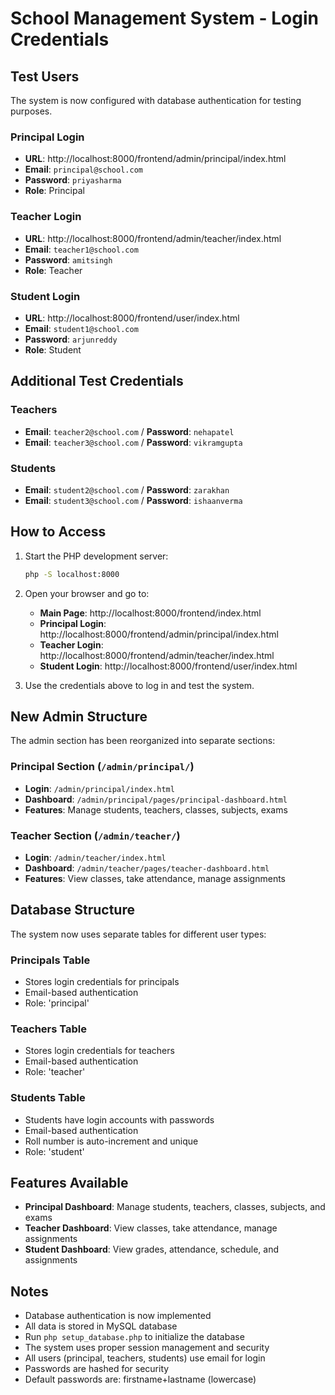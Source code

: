 # School Management System - Login Credentials

## Test Users

The system is now configured with database authentication for testing purposes.

### Principal Login

- **URL**: http://localhost:8000/frontend/admin/principal/index.html
- **Email**: `principal@school.com`
- **Password**: `priyasharma`
- **Role**: Principal

### Teacher Login

- **URL**: http://localhost:8000/frontend/admin/teacher/index.html
- **Email**: `teacher1@school.com`
- **Password**: `amitsingh`
- **Role**: Teacher

### Student Login

- **URL**: http://localhost:8000/frontend/user/index.html
- **Email**: `student1@school.com`
- **Password**: `arjunreddy`
- **Role**: Student

## Additional Test Credentials

### Teachers

- **Email**: `teacher2@school.com` / **Password**: `nehapatel`
- **Email**: `teacher3@school.com` / **Password**: `vikramgupta`

### Students

- **Email**: `student2@school.com` / **Password**: `zarakhan`
- **Email**: `student3@school.com` / **Password**: `ishaanverma`

## How to Access

1. Start the PHP development server:

   ```bash
   php -S localhost:8000
   ```

2. Open your browser and go to:

   - **Main Page**: http://localhost:8000/frontend/index.html
   - **Principal Login**: http://localhost:8000/frontend/admin/principal/index.html
   - **Teacher Login**: http://localhost:8000/frontend/admin/teacher/index.html
   - **Student Login**: http://localhost:8000/frontend/user/index.html

3. Use the credentials above to log in and test the system.

## New Admin Structure

The admin section has been reorganized into separate sections:

### Principal Section (`/admin/principal/`)

- **Login**: `/admin/principal/index.html`
- **Dashboard**: `/admin/principal/pages/principal-dashboard.html`
- **Features**: Manage students, teachers, classes, subjects, exams

### Teacher Section (`/admin/teacher/`)

- **Login**: `/admin/teacher/index.html`
- **Dashboard**: `/admin/teacher/pages/teacher-dashboard.html`
- **Features**: View classes, take attendance, manage assignments

## Database Structure

The system now uses separate tables for different user types:

### Principals Table

- Stores login credentials for principals
- Email-based authentication
- Role: 'principal'

### Teachers Table

- Stores login credentials for teachers
- Email-based authentication
- Role: 'teacher'

### Students Table

- Students have login accounts with passwords
- Email-based authentication
- Roll number is auto-increment and unique
- Role: 'student'

## Features Available

- **Principal Dashboard**: Manage students, teachers, classes, subjects, and exams
- **Teacher Dashboard**: View classes, take attendance, manage assignments
- **Student Dashboard**: View grades, attendance, schedule, and assignments

## Notes

- Database authentication is now implemented
- All data is stored in MySQL database
- Run `php setup_database.php` to initialize the database
- The system uses proper session management and security
- All users (principal, teachers, students) use email for login
- Passwords are hashed for security
- Default passwords are: firstname+lastname (lowercase)
